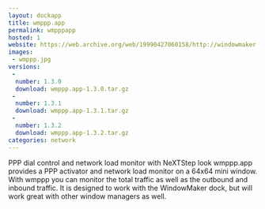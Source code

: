 ```yaml
---
layout: dockapp
title: wmppp.app
permalink: wmpppapp
hosted: 1
website: https://web.archive.org/web/19990427060158/http://windowmaker.mezaway.org/dockapps/wmppp.html
images:
 - wmppp.jpg
versions:
 -
  number: 1.3.0
  download: wmppp.app-1.3.0.tar.gz
 -
  number: 1.3.1
  download: wmppp.app-1.3.1.tar.gz
 -
  number: 1.3.2
  download: wmppp.app-1.3.2.tar.gz
categories: network
---
```

PPP dial control and network load monitor with NeXTStep look
wmppp.app provides a PPP activator and network load monitor on a 64x64 mini window. With wmppp you can monitor the total traffic as well as the outbound and inbound traffic. It is designed to work with the WindowMaker dock, but will work great with other window managers as well.
